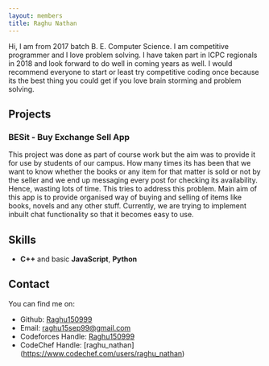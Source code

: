 ```yaml
---
layout: members
title: Raghu Nathan
---
```


Hi, I am from 2017 batch B. E. Computer Science. I am competitive programmer and I love problem solving. I have taken part in ICPC regionals in 2018 and look forward to do well in coming years as well. I would recommend everyone to start or least try competitive coding once because its the best thing you could get if you love brain storming and problem solving.

Projects
--------

### BESit - Buy Exchange Sell App

This project was done as part of course work but the aim was to provide it for use by students of our campus. How many times its has been that we want to know whether the books or any item for that matter is sold or not by the seller and we end up messaging every post for checking its availability. Hence, wasting lots of time. This tries to address this problem. Main aim of this app is to provide organised way of buying and selling of items like books, novels and any other stuff. Currently, we are trying to implement inbuilt chat functionality so that it becomes easy to use.

Skills
------

*   **C++** and basic **JavaScript**, **Python**

Contact
-------

You can find me on:

*   Github: [Raghu150999](https://github.com/Raghu150999)
*   Email: [raghu15sep99@gmail.com](mailto:raghu15sep99@gmail.com)
*   Codeforces Handle: [Raghu150999](https://codeforces.com/profile/Raghu150999)
*   CodeChef Handle: \[raghu_nathan\](https://www.codechef.com/users/raghu_nathan)